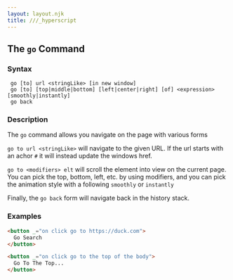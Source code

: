 ```yaml
---
layout: layout.njk
title: ///_hyperscript
---
```


## The `go` Command

### Syntax

```ebnf
 go [to] url <stringLike> [in new window]
 go [to] [top|middle|bottom] [left|center|right] [of] <expression> [smoothly|instantly]
 go back
```

### Description

The `go` command allows you navigate on the page with various forms

`go to url <stringLike>` will navigate to the given URL.  If the url starts with an achor `#` it will instead update
the windows href.

`go to <modifiers> elt` will scroll the element into view on the current page.  You can pick the top, bottom, left, etc.
by using modifiers, and you can pick the animation style with a following `smoothly` or `instantly`

Finally, the `go back` form will navigate back in the history stack.

### Examples

```html
<button _="on click go to https://duck.com">
  Go Search
</button>

<button _="on click go to the top of the body">
  Go To The Top...
</button>
```